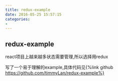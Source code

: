 ```yaml
---
title: redux-example
date: 2016-05-25 15:57:15
categories:
-
---
```

## redux-example

react项目上越来越多状态需要管理,所以选择用redux

写了一个易于理解的example,具体代码见{%link github https://github.com/timmyLan/redux-example%}


